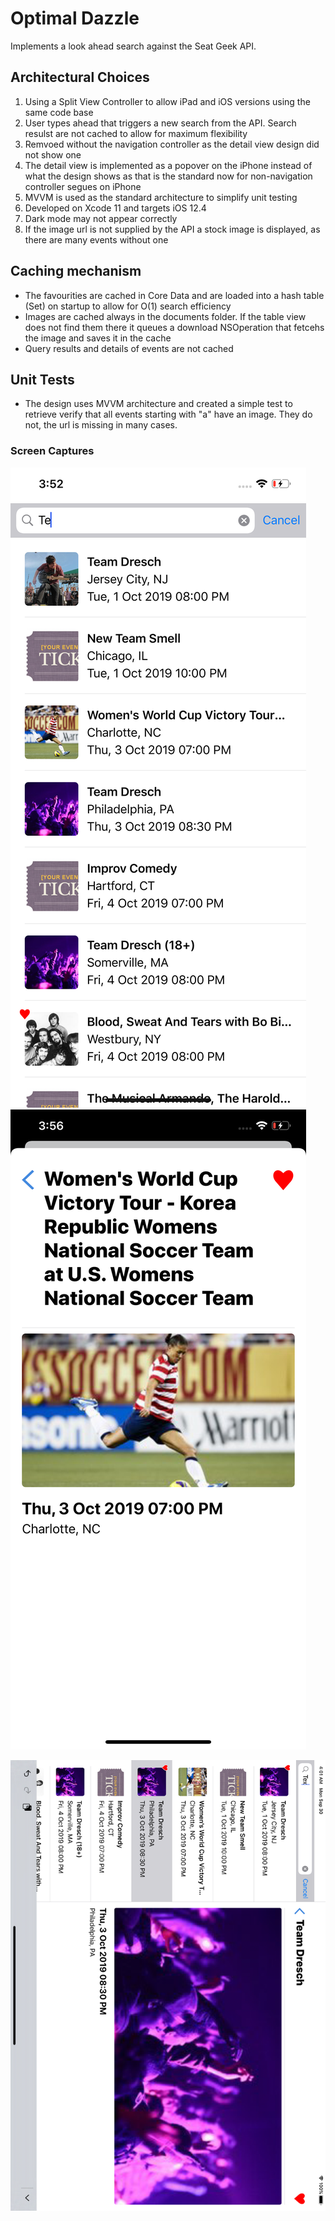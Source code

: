 # Optimal Dazzle
Implements a look ahead search against the Seat Geek API. 

## Architectural Choices

1. Using a Split View Controller to allow iPad and iOS versions using the same code base
2. User types ahead that triggers a new search from the API. Search resulst are not cached to allow for maximum flexibility
3. Remvoed without the navigation controller as the detail view design did not show one
4. The detail view is implemented as a popover on the iPhone instead of what the design shows as that is the standard now for non-navigation controller segues on iPhone
5. MVVM is used as the standard architecture to simplify unit testing
6. Developed on Xcode 11 and targets iOS 12.4
7. Dark mode may not appear correctly
8. If the image url is not supplied by the API a stock image is displayed, as there are many events without one

## Caching mechanism

- The favourities are cached in Core Data and are loaded into a hash table (Set) on startup to allow for O(1) search efficiency
- Images are cached always in the documents folder. If the table view does not find them there it queues a download NSOperation that fetcehs the image and saves it in the cache
- Query results and details of events are not cached

## Unit Tests

- The design uses MVVM architecture and created a simple test to retrieve verify that all events starting with "a" have an image. They do not, the url is missing in many cases. 


### Screen Captures

![iPhone Master](docs/iphone-master.png) ![Details screen](docs/iphone-detail.png) 

![iPad Screen](docs/ipad.png) 
